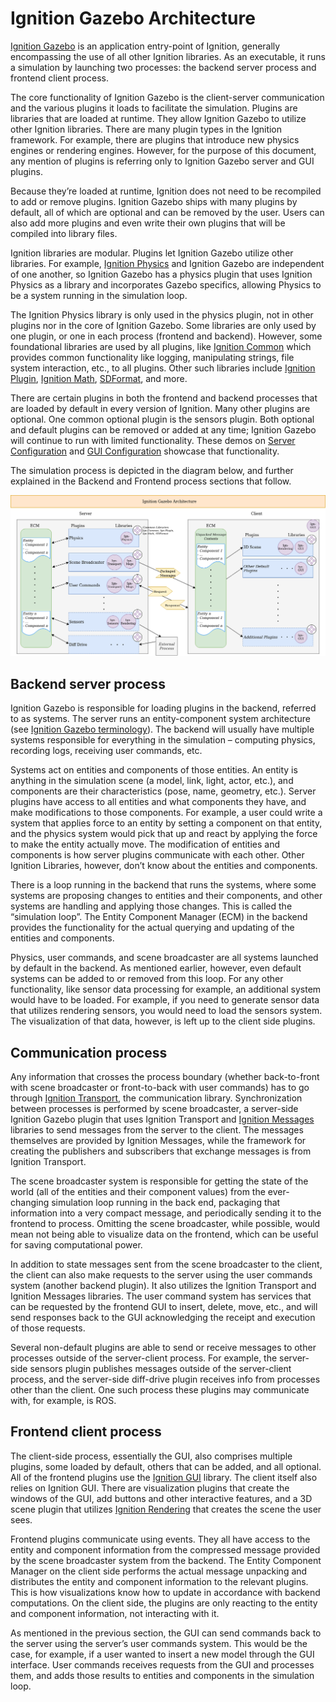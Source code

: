 # Ignition Gazebo Architecture

[Ignition Gazebo](https://ignitionrobotics.org/libs/gazebo) is an application entry-point of Ignition, generally encompassing the use of all other Ignition libraries.
As an executable, it runs a simulation by launching two processes: the backend server process and frontend client process.

The core functionality of Ignition Gazebo is the client-server communication and the various plugins it loads to facilitate the simulation.
Plugins are libraries that are loaded at runtime.
They allow Ignition Gazebo to utilize other Ignition libraries.
There are many plugin types in the Ignition framework.
For example, there are plugins that introduce new physics engines or rendering engines.
However, for the purpose of this document, any mention of plugins is referring only to Ignition Gazebo server and GUI plugins.

Because they’re loaded at runtime, Ignition does not need to be recompiled to add or remove plugins.
Ignition Gazebo ships with many plugins by default, all of which are optional and can be removed by the user.
Users can also add more plugins and even write their own plugins that will be compiled into library files.  

Ignition libraries are modular.
Plugins let Ignition Gazebo utilize other libraries.
For example, [Ignition Physics](https://ignitionrobotics.org/libs/physics) and Ignition Gazebo are independent of one another, so Ignition Gazebo has a physics plugin that uses Ignition Physics as a library and incorporates Gazebo specifics, allowing Physics to be a system running in the simulation loop.

The Ignition Physics library is only used in the physics plugin, not in other plugins nor in the core of Ignition Gazebo.
Some libraries are only used by one plugin, or one in each process (frontend and backend).
However, some foundational libraries are used by all plugins, like [Ignition Common](https://ignitionrobotics.org/libs/common) which provides common functionality like logging, manipulating strings, file system interaction, etc., to all plugins.
Other such libraries include [Ignition Plugin](https://ignitionrobotics.org/libs/plugin), [Ignition Math](https://ignitionrobotics.org/libs/math), [SDFormat](https://ignitionrobotics.org/libs/sdformat), and more.

There are certain plugins in both the frontend and backend processes that are loaded by default in every version of Ignition.
Many other plugins are optional.
One common optional plugin is the sensors plugin.
Both optional and default plugins can be removed or added at any time; Ignition Gazebo will continue to run with limited functionality.
These demos on [Server Configuration](https://ignitionrobotics.org/api/gazebo/4.3/server_config.html) and [GUI Configuration](https://ignitionrobotics.org/api/gazebo/4.3/gui_config.html) showcase that functionality.

The simulation process is depicted in the diagram below, and further explained in the Backend and Frontend process sections that follow.

![Ignition Gazebo architecture diagram](images/IgnitonGazeboArchicteture.png)

## Backend server process

Ignition Gazebo is responsible for loading plugins in the backend, referred to as systems.
The server runs an entity-component system architecture (see [Ignition Gazebo terminology](https://ignitionrobotics.org/api/gazebo/4.2/terminology.html)).
The backend will usually have multiple systems responsible for everything in the simulation – computing physics, recording logs, receiving user commands, etc.

Systems act on entities and components of those entities.
An entity is anything in the simulation scene (a model, link, light, actor, etc.), and components are their characteristics (pose, name, geometry, etc.).
Server plugins have access to all entities and what components they have, and make modifications to those components.
For example, a user could write a system that applies force to an entity by setting a component on that entity, and the physics system would pick that up and react by applying the force to make the entity actually move.
The modification of entities and components is how server plugins communicate with each other.
Other Ignition Libraries, however, don’t know about the entities and components.

There is a loop running in the backend that runs the systems, where some systems are proposing changes to entities and their components, and other systems are handling and applying those changes.
This is called the “simulation loop”.
The Entity Component Manager (ECM) in the backend provides the functionality for the actual querying and updating of the entities and components.

Physics, user commands, and scene broadcaster are all systems launched by default in the backend.
As mentioned earlier, however, even default systems can be added to or removed from this loop.
For any other functionality, like sensor data processing for example, an additional system would have to be loaded.
For example, if you need to generate sensor data that utilizes rendering sensors, you would need to load the sensors system.
The visualization of that data, however, is left up to the client side plugins.

## Communication process

Any information that crosses the process boundary (whether back-to-front with scene broadcaster or front-to-back with user commands) has to go through [Ignition Transport](https://ignitionrobotics.org/libs/transport), the communication library.
Synchronization between processes is performed by scene broadcaster, a server-side Ignition Gazebo plugin that uses Ignition Transport and [Ignition Messages](https://ignitionrobotics.org/libs/msgs) libraries to send messages from the server to the client.
The messages themselves are provided by Ignition Messages, while the framework for creating the publishers and subscribers that exchange messages is from Ignition Transport.

The scene broadcaster system is responsible for getting the state of the world (all of the entities and their component values) from the ever-changing simulation loop running in the back end, packaging that information into a very compact message, and periodically sending it to the frontend to process.
Omitting the scene broadcaster, while possible, would mean not being able to visualize data on the frontend, which can be useful for saving computational power.

In addition to state messages sent from the scene broadcaster to the client, the client can also make requests to the server using the user commands system (another backend plugin).
It also utilizes the Ignition Transport and Ignition Messages libraries.
The user command system has services that can be requested by the frontend GUI to insert, delete, move, etc., and will send responses back to the GUI acknowledging the receipt and execution of those requests.

Several non-default plugins are able to send or receive messages to other processes outside of the server-client process.
For example, the server-side sensors plugin publishes messages outside of the server-client process, and the server-side diff-drive plugin receives info from processes other than the client.
One such process these plugins may communicate with, for example, is ROS.

## Frontend client process

The client-side process, essentially the GUI, also comprises multiple plugins, some loaded by default, others that can be added, and all optional.
All of the frontend plugins use the [Ignition GUI](https://ignitionrobotics.org/libs/gui) library.
The client itself also relies on Ignition GUI.
There are visualization plugins that create the windows of the GUI, add buttons and other interactive features, and a 3D scene plugin that utilizes [Ignition Rendering](https://ignitionrobotics.org/libs/rendering) that creates the scene the user sees.

Frontend plugins communicate using events.
They all have access to the entity and component information from the compressed message provided by the scene broadcaster system from the backend.
The Entity Component Manager on the client side performs the actual message unpacking and distributes the entity and component information to the relevant plugins.
This is how visualizations know how to update in accordance with backend computations.
On the client side, the plugins are only reacting to the entity and component information, not interacting with it.

As mentioned in the previous section, the GUI can send commands back to the server using the server’s user commands system.
This would be the case, for example, if a user wanted to insert a new model through the GUI interface.
User commands receives requests from the GUI and processes them, and adds those results to entities and components in the simulation loop.
